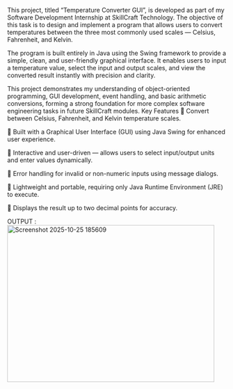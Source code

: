 This project, titled “Temperature Converter GUI”, is developed as part of my Software Development Internship at SkillCraft Technology.
The objective of this task is to design and implement a program that allows users to convert temperatures between the three most commonly used scales — Celsius, Fahrenheit, and Kelvin.

The program is built entirely in Java using the Swing framework to provide a simple, clean, and user-friendly graphical interface.
It enables users to input a temperature value, select the input and output scales, and view the converted result instantly with precision and clarity.

This project demonstrates my understanding of object-oriented programming, GUI development, event handling, and basic arithmetic conversions, forming a strong foundation for more complex software engineering tasks in future SkillCraft modules.
Key Features
🔹 Convert between Celsius, Fahrenheit, and Kelvin temperature scales.

🔹 Built with a Graphical User Interface (GUI) using Java Swing for enhanced user experience.

🔹 Interactive and user-driven — allows users to select input/output units and enter values dynamically.

🔹 Error handling for invalid or non-numeric inputs using message dialogs.

🔹 Lightweight and portable, requiring only Java Runtime Environment (JRE) to execute.

🔹 Displays the result up to two decimal points for accuracy.

OUTPUT : 
<img width="476" height="361" alt="Screenshot 2025-10-25 185609" src="https://github.com/user-attachments/assets/bcb32ccc-7e0e-4de6-9016-a6621a46b323" />
